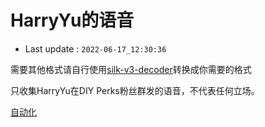 # HarryYu的语音

 - Last update : `2022-06-17_12:30:36` 
  
需要其他格式请自行使用[silk-v3-decoder](https://github.com/kn007/silk-v3-decoder)转换成你需要的格式 
  
只收集HarryYu在DIY Perks粉丝群发的语音，不代表任何立场。

[自动化](https://github.com/VmLuRui262/QQVoice_Capturer)
